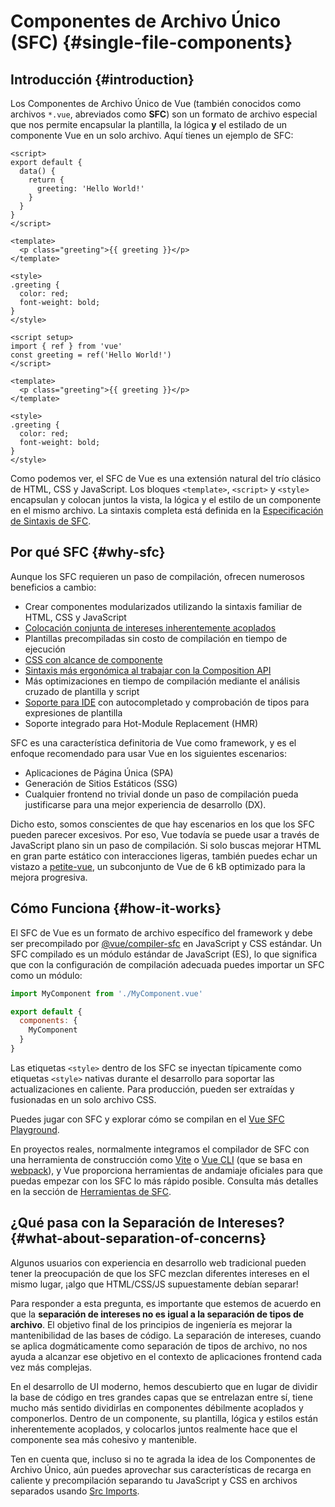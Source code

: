 # Componentes de Archivo Único (SFC) {#single-file-components}

## Introducción {#introduction}

Los Componentes de Archivo Único de Vue (también conocidos como archivos `*.vue`, abreviados como **SFC**) son un formato de archivo especial que nos permite encapsular la plantilla, la lógica **y** el estilado de un componente Vue en un solo archivo. Aquí tienes un ejemplo de SFC:

<div class="options-api">

```vue
<script>
export default {
  data() {
    return {
      greeting: 'Hello World!'
    }
  }
}
</script>

<template>
  <p class="greeting">{{ greeting }}</p>
</template>

<style>
.greeting {
  color: red;
  font-weight: bold;
}
</style>
```

</div>

<div class="composition-api">

```vue
<script setup>
import { ref } from 'vue'
const greeting = ref('Hello World!')
</script>

<template>
  <p class="greeting">{{ greeting }}</p>
</template>

<style>
.greeting {
  color: red;
  font-weight: bold;
}
</style>
```

</div>

Como podemos ver, el SFC de Vue es una extensión natural del trío clásico de HTML, CSS y JavaScript. Los bloques `<template>`, `<script>` y `<style>` encapsulan y colocan juntos la vista, la lógica y el estilo de un componente en el mismo archivo. La sintaxis completa está definida en la [Especificación de Sintaxis de SFC](/api/sfc-spec).

## Por qué SFC {#why-sfc}

Aunque los SFC requieren un paso de compilación, ofrecen numerosos beneficios a cambio:

- Crear componentes modularizados utilizando la sintaxis familiar de HTML, CSS y JavaScript
- [Colocación conjunta de intereses inherentemente acoplados](#what-about-separation-of-concerns)
- Plantillas precompiladas sin costo de compilación en tiempo de ejecución
- [CSS con alcance de componente](/api/sfc-css-features)
- [Sintaxis más ergonómica al trabajar con la Composition API](/api/sfc-script-setup)
- Más optimizaciones en tiempo de compilación mediante el análisis cruzado de plantilla y script
- [Soporte para IDE](/guide/scaling-up/tooling#ide-support) con autocompletado y comprobación de tipos para expresiones de plantilla
- Soporte integrado para Hot-Module Replacement (HMR)

SFC es una característica definitoria de Vue como framework, y es el enfoque recomendado para usar Vue en los siguientes escenarios:

- Aplicaciones de Página Única (SPA)
- Generación de Sitios Estáticos (SSG)
- Cualquier frontend no trivial donde un paso de compilación pueda justificarse para una mejor experiencia de desarrollo (DX).

Dicho esto, somos conscientes de que hay escenarios en los que los SFC pueden parecer excesivos. Por eso, Vue todavía se puede usar a través de JavaScript plano sin un paso de compilación. Si solo buscas mejorar HTML en gran parte estático con interacciones ligeras, también puedes echar un vistazo a [petite-vue](https://github.com/vuejs/petite-vue), un subconjunto de Vue de 6 kB optimizado para la mejora progresiva.

## Cómo Funciona {#how-it-works}

El SFC de Vue es un formato de archivo específico del framework y debe ser precompilado por [@vue/compiler-sfc](https://github.com/vuejs/core/tree/main/packages/compiler-sfc) en JavaScript y CSS estándar. Un SFC compilado es un módulo estándar de JavaScript (ES), lo que significa que con la configuración de compilación adecuada puedes importar un SFC como un módulo:

```js
import MyComponent from './MyComponent.vue'

export default {
  components: {
    MyComponent
  }
}
```

Las etiquetas `<style>` dentro de los SFC se inyectan típicamente como etiquetas `<style>` nativas durante el desarrollo para soportar las actualizaciones en caliente. Para producción, pueden ser extraídas y fusionadas en un solo archivo CSS.

Puedes jugar con SFC y explorar cómo se compilan en el [Vue SFC Playground](https://play.vuejs.org/).

En proyectos reales, normalmente integramos el compilador de SFC con una herramienta de construcción como [Vite](https://vitejs.dev/) o [Vue CLI](http://cli.vuejs.org/) (que se basa en [webpack](https://webpack.js.org/)), y Vue proporciona herramientas de andamiaje oficiales para que puedas empezar con los SFC lo más rápido posible. Consulta más detalles en la sección de [Herramientas de SFC](/guide/scaling-up/tooling).

## ¿Qué pasa con la Separación de Intereses? {#what-about-separation-of-concerns}

Algunos usuarios con experiencia en desarrollo web tradicional pueden tener la preocupación de que los SFC mezclan diferentes intereses en el mismo lugar, ¡algo que HTML/CSS/JS supuestamente debían separar!

Para responder a esta pregunta, es importante que estemos de acuerdo en que la **separación de intereses no es igual a la separación de tipos de archivo**. El objetivo final de los principios de ingeniería es mejorar la mantenibilidad de las bases de código. La separación de intereses, cuando se aplica dogmáticamente como separación de tipos de archivo, no nos ayuda a alcanzar ese objetivo en el contexto de aplicaciones frontend cada vez más complejas.

En el desarrollo de UI moderno, hemos descubierto que en lugar de dividir la base de código en tres grandes capas que se entrelazan entre sí, tiene mucho más sentido dividirlas en componentes débilmente acoplados y componerlos. Dentro de un componente, su plantilla, lógica y estilos están inherentemente acoplados, y colocarlos juntos realmente hace que el componente sea más cohesivo y mantenible.

Ten en cuenta que, incluso si no te agrada la idea de los Componentes de Archivo Único, aún puedes aprovechar sus características de recarga en caliente y precompilación separando tu JavaScript y CSS en archivos separados usando [Src Imports](/api/sfc-spec#src-imports).
